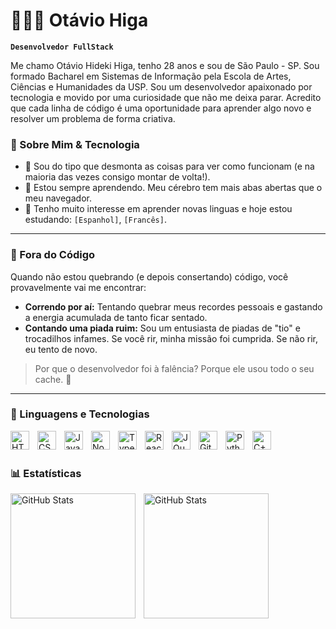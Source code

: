 # 👩🏻‍💻 Otávio Higa

**`Desenvolvedor FullStack`**

Me chamo Otávio Hideki Higa, tenho 28 anos e sou de São Paulo - SP. Sou formado Bacharel em Sistemas de Informação pela Escola de Artes, Ciências e Humanidades da USP. Sou um desenvolvedor apaixonado por tecnologia e movido por uma curiosidade que não me deixa parar. Acredito que cada linha de código é uma oportunidade para aprender algo novo e resolver um problema de forma criativa.

### 🚀 Sobre Mim & Tecnologia

* 🧠 Sou do tipo que desmonta as coisas para ver como funcionam (e na maioria das vezes consigo montar de volta!).
* 🌱 Estou sempre aprendendo. Meu cérebro tem mais abas abertas que o meu navegador.
* 🤔 Tenho muito interesse em aprender novas linguas e hoje estou estudando: `[Espanhol]`, `[Francês]`.

---

### 🏃 Fora do Código

Quando não estou quebrando (e depois consertando) código, você provavelmente vai me encontrar:

* **Correndo por aí:** Tentando quebrar meus recordes pessoais e gastando a energia acumulada de tanto ficar sentado.
* **Contando uma piada ruim:** Sou um entusiasta de piadas de "tio" e trocadilhos infames. Se você rir, minha missão foi cumprida. Se não rir, eu tento de novo.

> Por que o desenvolvedor foi à falência?
> Porque ele usou todo o seu cache. 💸

---

### 🤖 Linguagens e Tecnologias

<img 
    align="left" 
    alt="HTML"
    title="HTML" 
    width="30px" 
    style="padding-right: 10px;" 
    src="https://cdn.jsdelivr.net/gh/devicons/devicon@latest/icons/html5/html5-original.svg" 
/>
<img 
    align="left" 
    alt="CSS" 
    title="CSS"
    width="30px" 
    style="padding-right: 10px;" 
    src="https://cdn.jsdelivr.net/gh/devicons/devicon@latest/icons/css3/css3-original.svg" 
/>
<img 
    align="left" 
    alt="JavaScript" 
    title="JavaScript"
    width="30px" 
    style="padding-right: 10px;" 
    src="https://cdn.jsdelivr.net/gh/devicons/devicon@latest/icons/javascript/javascript-original.svg" 
/>
<img 
    align="left" 
    alt="Node" 
    title="Node"
    width="30px" 
    style="padding-right: 10px;" 
    src="https://cdn.jsdelivr.net/gh/devicons/devicon@latest/icons/nodejs/nodejs-original.svg" 
/>
<img 
    align="left" 
    alt="TypeScript"
    title="TypeScript" 
    width="30px" 
    style="padding-right: 10px;" 
    src="https://cdn.jsdelivr.net/gh/devicons/devicon@latest/icons/typescript/typescript-original.svg" 
/>
<img 
    align="left" 
    alt="React"
    title="React" 
    width="30px" 
    style="padding-right: 10px;" 
    src="https://cdn.jsdelivr.net/gh/devicons/devicon@latest/icons/react/react-original.svg" 
/>
<img 
    align="left" 
    alt="JQuery" 
    title="JQuery"
    width="30px" 
    style="padding-right: 10px;" 
    src="https://cdn.jsdelivr.net/gh/devicons/devicon@latest/icons/jquery/jquery-original.svg" 
/>
<img 
    align="left" 
    alt="Git" 
    title="Git"
    width="30px" 
    style="padding-right: 10px;" 
    src="https://cdn.jsdelivr.net/gh/devicons/devicon@latest/icons/git/git-original.svg" 
/>
<img 
    align="left" 
    alt="Python" 
    title="Python"
    width="30px" 
    style="padding-right: 10px;" 
    src="https://cdn.jsdelivr.net/gh/devicons/devicon@latest/icons/python/python-original.svg" 
/>
<img 
    align="left" 
    alt="C++" 
    title="C++"
    width="30px" 
    style="padding-right: 10px;" 
    src="https://cdn.jsdelivr.net/gh/devicons/devicon@latest/icons/cplusplus/cplusplus-original.svg" 
/>

<br/>
<br/>

### 📊 Estatísticas

<p>
  <img 
    align="left" 
    alt="GitHub Stats" 
    height="200" 
    style="padding-right: 10px;" 
    src="https://github-readme-stats.vercel.app/api?username=h2otavio&show_icons=true&theme=tokyonight&include_all_commits=true&locale=pt-br" 
  />

<img 
      align="left" 
      alt="GitHub Stats" 
      height="200" 
      src="https://github-readme-stats.vercel.app/api/top-langs/?username=h2otavio&theme=tokyonight&layout=compact&custom_title=Tecnologias&langs_count=9" 
  />

</p>
